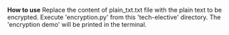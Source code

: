 **How to use**
Replace the content of plain_txt.txt file with the plain text to be encrypted.
Execute 'encryption.py' from this 'tech-elective' directory.
The 'encryption demo' will be printed in the terminal.

